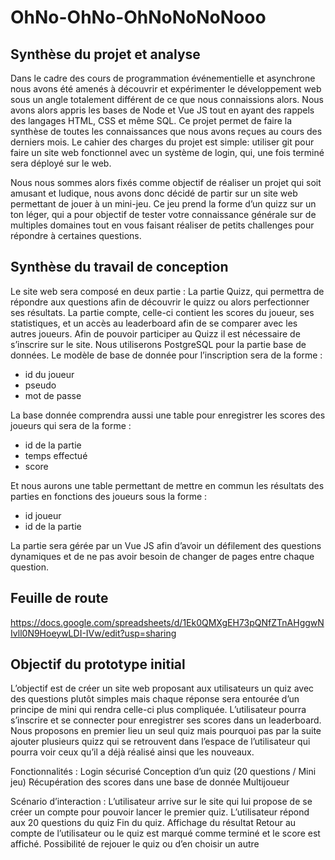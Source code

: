 # OhNo-OhNo-OhNoNoNoNooo

## Synthèse du projet et analyse 

Dans le cadre des cours de programmation événementielle et asynchrone nous avons été amenés à découvrir et expérimenter le développement web sous un angle totalement différent de ce que nous connaissions alors. Nous avons alors appris les bases de Node et Vue JS tout en ayant des rappels des langages HTML, CSS et même SQL. Ce projet permet de faire la synthèse de toutes les connaissances que nous avons reçues au cours des derniers mois.
Le cahier des charges du projet est simple: utiliser git pour faire un site web fonctionnel avec un système de login, qui, une fois terminé sera déployé sur le web.

Nous nous sommes alors fixés comme objectif de réaliser un projet qui soit amusant et ludique, nous avons donc décidé de partir sur un site web permettant de jouer à un mini-jeu. Ce jeu prend la forme d’un quizz sur un ton léger, qui a pour objectif de tester votre connaissance générale sur de multiples domaines tout en vous faisant réaliser de petits challenges pour répondre à certaines questions.


## Synthèse du travail de conception 

Le site web sera composé en deux partie :
La partie Quizz, qui permettra de répondre aux questions afin de découvrir le quizz ou alors perfectionner ses résultats.
La partie compte, celle-ci contient les scores du joueur, ses statistiques, et un accès au leaderboard afin de se comparer avec les autres joueurs. 
Afin de pouvoir participer au Quizz il est nécessaire de s’inscrire sur le site. Nous utiliserons PostgreSQL pour la partie base de données.
Le modèle de base de donnée pour l’inscription sera de la forme : 
* id du joueur
* pseudo
* mot de passe
  
La base donnée comprendra aussi une table pour enregistrer les scores des joueurs qui sera de la forme :
* id de la partie
* temps effectué
* score
  
Et nous aurons une table permettant de mettre en commun les résultats des parties en fonctions des joueurs sous la forme :
 * id joueur
 * id de la partie
  
La partie sera gérée par un Vue JS afin d’avoir un défilement des questions dynamiques et de ne pas avoir besoin de changer de pages entre chaque question.


## Feuille de route 

https://docs.google.com/spreadsheets/d/1Ek0QMXgEH73pQNfZTnAHggwNIvll0N9HoeywLDI-IVw/edit?usp=sharing

## Objectif du prototype initial 

L’objectif est de créer un site web proposant aux utilisateurs un quiz avec des questions plutôt simples mais chaque réponse sera entourée d’un principe de mini qui rendra celle-ci plus compliquée. L’utilisateur pourra s’inscrire et se connecter pour enregistrer ses scores dans un leaderboard. Nous proposons en premier lieu un seul quiz mais pourquoi pas par la suite ajouter plusieurs quizz qui se retrouvent dans l’espace de l’utilisateur qui pourra voir ceux qu’il a déjà réalisé ainsi que les nouveaux.

Fonctionnalités : 
Login sécurisé
Conception d’un quiz (20 questions / Mini jeu)
Récupération des scores dans une base de donnée
Multijoueur 

Scénario d’interaction : 
L’utilisateur arrive sur le site qui lui propose de se créer un compte pour pouvoir lancer le premier quiz. 
L’utilisateur répond aux 20 questions du quiz
Fin du quiz.
Affichage du résultat 
Retour au compte de l’utilisateur ou le quiz est marqué comme terminé et le score est affiché.
Possibilité de rejouer le quiz ou d’en choisir un autre 
